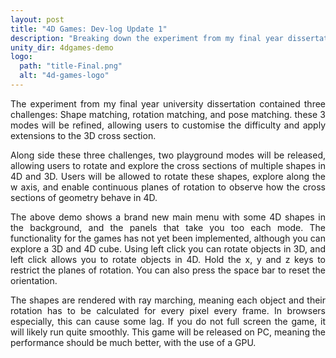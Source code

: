 ```yaml
---
layout: post
title: "4D Games: Dev-log Update 1"
description: "Breaking down the experiment from my final year dissertation and building an interactive series of games exploring the fourth dimension with ray marching."
unity_dir: 4dgames-demo
logo: 
  path: "title-Final.png"
  alt: "4d-games-logo"
---
```


<p style="text-align: justify">
The experiment from my final year university dissertation contained three challenges: Shape matching, rotation matching, and pose matching. these 3 modes will be refined, allowing users to customise the difficulty and apply extensions to the 3D cross section.

<p style="text-align: justify">
Along side these three challenges, two playground modes will be released, allowing users to rotate and explore the cross sections of multiple shapes in 4D and 3D. Users will be allowed to rotate these shapes, explore along the w axis, and enable continuous planes of rotation to observe how the cross sections of geometry behave in 4D. 
</p>

<p style="text-align: justify">
The above demo shows a brand new main menu with some 4D shapes in the background, and the panels that take you too each mode. The functionality for the games has not yet been implemented, although you can explore a 3D and 4D cube. Using left click you can rotate objects in 3D, and left click allows you to rotate objects in 4D. Hold the x, y and z keys to restrict the planes of rotation. You can also press the space bar to reset the orientation.
</p>

<p style="text-align: justify">
The shapes are rendered with ray marching, meaning each object and their rotation has to be calculated for every pixel every frame. In browsers especially, this can cause some lag. If you do not full screen the game, it will likely run quite smoothly. This game will be released on PC, meaning the performance should be much better, with the use of a GPU.
</p>